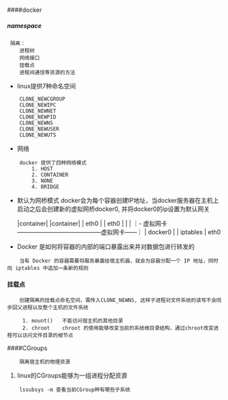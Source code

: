 ####docker

##### namespace
```text
 隔离：   
    进程树
    网络接口
    挂载点
    进程间通信等资源的方法
```

* linux提供7种命名空间
```text
    CLONE_NEWCGROUP
    CLONE_NEWIPC
    CLONE_NEWNET
    CLONE_NEWPID
    CLONE_NEWNS
    CLONE_NEWUSER
    CLONE_NEWUTS
```
* 网络
```text
    docker 提供了四种网络模式
        1. HOST
        2. CONTAINER
        3. NONE
        4. BRIDGE
```
* 默认为网桥模式
    docker会为每个容器创建IP地址，当docker服务器在主机上启动之后会创建新的虚拟网桥docker0, 并将docker0的ip设置为默认网关
    
    |container|          |container|
    |   eth0  |          |   eth0  |
         |
         |
    ｜- 虚拟网卡——————————————虚拟网卡——｜
    |            docker0              |
                   |
                iptables
                   |
                  eth0
                  
* Docker 是如何将容器的内部的端口暴露出来并对数据包进行转发的
```text
    当有 Docker 的容器需要将服务暴露给宿主机器，就会为容器分配一个 IP 地址，同时向 iptables 中追加一条新的规则
```

#### 挂载点
```text
    创建隔离的挂载点命名空间，需传入CLONE_NEWNS, 这样子进程对文件系统的读写不会同步回父进程以及整个主机的文件系统
     
     1. mount()   不能访问宿主机的其他目录
     2. chroot    chroot 的使用能够改变当前的系统根目录结构，通过chroot改变进程可以访问文件目录的根节点
```

####CGroups
```text
    隔离宿主机的物理资源
```
1. linux的CGroups能够为一组进程分配资源
```text
    lssubsys -m 查看当前CGroup种有哪些子系统
```